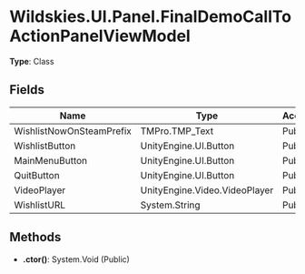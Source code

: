 ﻿# Wildskies.UI.Panel.FinalDemoCallToActionPanelViewModel

**Type**: Class

## Fields

| Name | Type | Access |
|------|------|--------|
| WishlistNowOnSteamPrefix | TMPro.TMP_Text | Public |
| WishlistButton | UnityEngine.UI.Button | Public |
| MainMenuButton | UnityEngine.UI.Button | Public |
| QuitButton | UnityEngine.UI.Button | Public |
| VideoPlayer | UnityEngine.Video.VideoPlayer | Public |
| WishlistURL | System.String | Public |

## Methods

- **.ctor()**: System.Void (Public)

